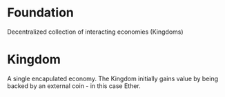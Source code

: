 # Foundation
Decentralized collection of interacting economies (Kingdoms)

# Kingdom
A single encapulated economy. The Kingdom initially gains value by being backed by an external coin - in this case Ether. 

